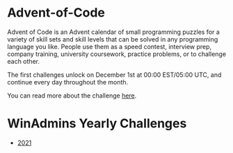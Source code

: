 # Advent-of-Code

Advent of Code is an Advent calendar of small programming puzzles for a variety of skill sets and skill levels that can be solved in any programming language you like. People use them as a speed contest, interview prep, company training, university coursework, practice problems, or to challenge each other.

The first challenges unlock on December 1st at 00:00 EST/05:00 UTC, and continue every day throughout the month.

You can read more about the challenge [here](https://adventofcode.com/about).

# WinAdmins Yearly Challenges

 - [2021](https://github.com/windows-admins/Advent-of-Code/blob/main/2021/README.md)
 